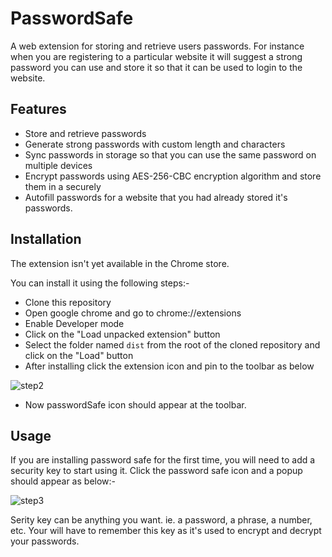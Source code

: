 # PasswordSafe

A web extension for storing and retrieve users passwords. For instance when you are registering to a particular website it will suggest a strong password you can  use and store it so that it can be used to login to the website.

## Features

* Store and retrieve passwords
* Generate strong passwords with custom length and characters
* Sync passwords in storage so that you can use the same password on multiple devices
* Encrypt passwords using AES-256-CBC encryption algorithm and store them in a securely
* Autofill passwords for a website that you had already stored it's passwords.

## Installation

The extension isn't yet available in the Chrome store.

You can install it using the following steps:-

* Clone this repository
* Open google chrome and go to chrome://extensions
* Enable Developer mode
* Click on the "Load unpacked extension" button
* Select the folder named `dist` from the root of the cloned repository and click on the "Load" button
* After installing click the extension icon and pin to the toolbar as below

![step2](https://user-images.githubusercontent.com/44834632/155344471-915f55d7-a8e9-46dc-991f-d16d943d9e57.png)

* Now passwordSafe icon should appear at the toolbar.

## Usage

If you are installing password safe for the first time, you will need to add a security key to start using it. Click the password safe icon and a popup should appear as below:-

![step3](https://user-images.githubusercontent.com/44834632/155346554-39a3f99b-b85d-4431-917e-2e5093cee2be.png)

Serity key can be anything you want. ie. a password, a phrase, a number, etc. Your will have to remember this key as it's used to encrypt and decrypt your passwords.


